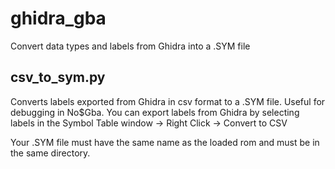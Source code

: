 # ghidra_gba
Convert data types and labels from Ghidra into a .SYM file

## csv_to_sym.py
Converts labels exported from Ghidra in csv format to a .SYM file. Useful for debugging in No$Gba.
You can export labels from Ghidra by selecting labels in the Symbol Table window -> Right Click -> Convert to CSV

Your .SYM file must have the same name as the loaded rom and must be in the same directory.
